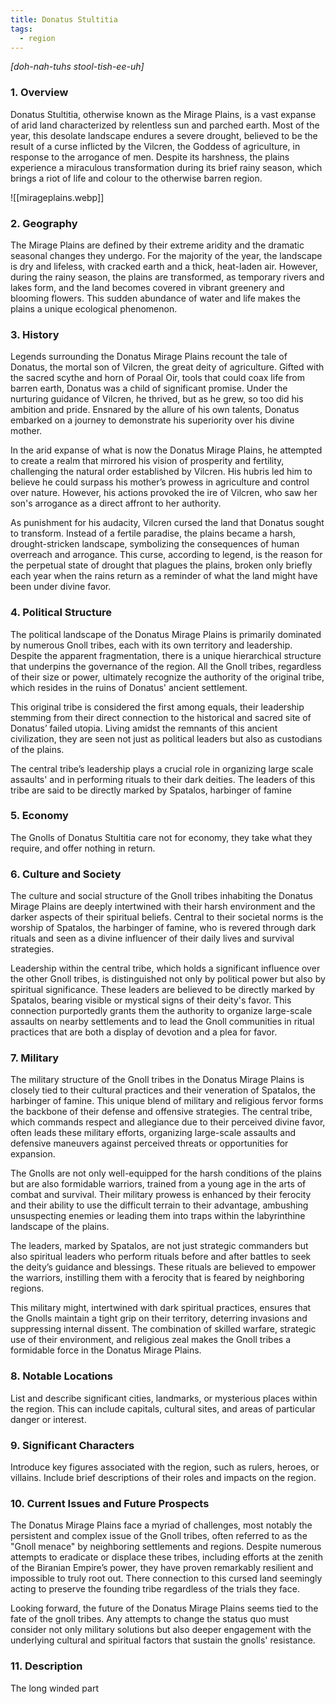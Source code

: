 ```yaml
---
title: Donatus Stultitia
tags:
  - region
---
```

*[doh-nah-tuhs stool-tish-ee-uh]*
### 1. **Overview**

Donatus Stultitia, otherwise known as the Mirage Plains, is a vast expanse of arid land characterized by relentless sun and parched earth. Most of the year, this desolate landscape endures a severe drought, believed to be the result of a curse inflicted by the Vilcren, the Goddess of agriculture, in response to the arrogance of men. Despite its harshness, the plains experience a miraculous transformation during its brief rainy season, which brings a riot of life and colour to the otherwise barren region.

![[mirageplains.webp]]

### 2. **Geography**

The Mirage Plains are defined by their extreme aridity and the dramatic seasonal changes they undergo. For the majority of the year, the landscape is dry and lifeless, with cracked earth and a thick, heat-laden air. However, during the rainy season, the plains are transformed, as temporary rivers and lakes form, and the land becomes covered in vibrant greenery and blooming flowers. This sudden abundance of water and life makes the plains a unique ecological phenomenon.

### 3. **History**

Legends surrounding the Donatus Mirage Plains recount the tale of Donatus, the mortal son of Vilcren, the great deity of agriculture. Gifted with the sacred scythe and horn of Poraal Oir, tools that could coax life from barren earth, Donatus was a child of significant promise. Under the nurturing guidance of Vilcren, he thrived, but as he grew, so too did his ambition and pride. Ensnared by the allure of his own talents, Donatus embarked on a journey to demonstrate his superiority over his divine mother.

In the arid expanse of what is now the Donatus Mirage Plains, he attempted to create a realm that mirrored his vision of prosperity and fertility, challenging the natural order established by Vilcren. His hubris led him to believe he could surpass his mother’s prowess in agriculture and control over nature. However, his actions provoked the ire of Vilcren, who saw her son's arrogance as a direct affront to her authority.

As punishment for his audacity, Vilcren cursed the land that Donatus sought to transform. Instead of a fertile paradise, the plains became a harsh, drought-stricken landscape, symbolizing the consequences of human overreach and arrogance. This curse, according to legend, is the reason for the perpetual state of drought that plagues the plains, broken only briefly each year when the rains return as a reminder of what the land might have been under divine favor.

### 4. **Political Structure**

The political landscape of the Donatus Mirage Plains is primarily dominated by numerous Gnoll tribes, each with its own territory and leadership. Despite the apparent fragmentation, there is a unique hierarchical structure that underpins the governance of the region. All the Gnoll tribes, regardless of their size or power, ultimately recognize the authority of the original tribe, which resides in the ruins of Donatus' ancient settlement.

This original tribe is considered the first among equals, their leadership stemming from their direct connection to the historical and sacred site of Donatus’ failed utopia. Living amidst the remnants of this ancient civilization, they are seen not just as political leaders but also as custodians of the plains.

The central tribe’s leadership plays a crucial role in organizing large scale assaults' and in performing rituals to their dark deities. The leaders of this tribe are said to be directly marked by Spatalos, harbinger of famine

### 5. **Economy**

The Gnolls of Donatus Stultitia care not for economy, they take what they require, and offer nothing in return. 

### 6. **Culture and Society**

The culture and social structure of the Gnoll tribes inhabiting the Donatus Mirage Plains are deeply intertwined with their harsh environment and the darker aspects of their spiritual beliefs. Central to their societal norms is the worship of Spatalos, the harbinger of famine, who is revered through dark rituals and seen as a divine influencer of their daily lives and survival strategies.

Leadership within the central tribe, which holds a significant influence over the other Gnoll tribes, is distinguished not only by political power but also by spiritual significance. These leaders are believed to be directly marked by Spatalos, bearing visible or mystical signs of their deity's favor. This connection purportedly grants them the authority to organize large-scale assaults on nearby settlements and to lead the Gnoll communities in ritual practices that are both a display of devotion and a plea for favor.

### 7. **Military**

The military structure of the Gnoll tribes in the Donatus Mirage Plains is closely tied to their cultural practices and their veneration of Spatalos, the harbinger of famine. This unique blend of military and religious fervor forms the backbone of their defense and offensive strategies. The central tribe, which commands respect and allegiance due to their perceived divine favor, often leads these military efforts, organizing large-scale assaults and defensive maneuvers against perceived threats or opportunities for expansion.

The Gnolls are not only well-equipped for the harsh conditions of the plains but are also formidable warriors, trained from a young age in the arts of combat and survival. Their military prowess is enhanced by their ferocity and their ability to use the difficult terrain to their advantage, ambushing unsuspecting enemies or leading them into traps within the labyrinthine landscape of the plains.

The leaders, marked by Spatalos, are not just strategic commanders but also spiritual leaders who perform rituals before and after battles to seek the deity’s guidance and blessings. These rituals are believed to empower the warriors, instilling them with a ferocity that is feared by neighboring regions.

This military might, intertwined with dark spiritual practices, ensures that the Gnolls maintain a tight grip on their territory, deterring invasions and suppressing internal dissent. The combination of skilled warfare, strategic use of their environment, and religious zeal makes the Gnoll tribes a formidable force in the Donatus Mirage Plains.

### 8. **Notable Locations**

List and describe significant cities, landmarks, or mysterious places within the region. This can include capitals, cultural sites, and areas of particular danger or interest.

### 9. **Significant Characters**

Introduce key figures associated with the region, such as rulers, heroes, or villains. Include brief descriptions of their roles and impacts on the region.

### 10. **Current Issues and Future Prospects**

The Donatus Mirage Plains face a myriad of challenges, most notably the persistent and complex issue of the Gnoll tribes, often referred to as the "Gnoll menace" by neighboring settlements and regions. Despite numerous attempts to eradicate or displace these tribes, including efforts at the zenith of the Biranian Empire’s power, they have proven remarkably resilient and impossible to truly root out. There connection to this cursed land seemingly acting to preserve the founding tribe regardless of the trials they face. 

Looking forward, the future of the Donatus Mirage Plains seems tied to the fate of the gnoll tribes. Any attempts to change the status quo must consider not only military solutions but also deeper engagement with the underlying cultural and spiritual factors that sustain the gnolls' resistance.

### 11. **Description**

The long winded part
